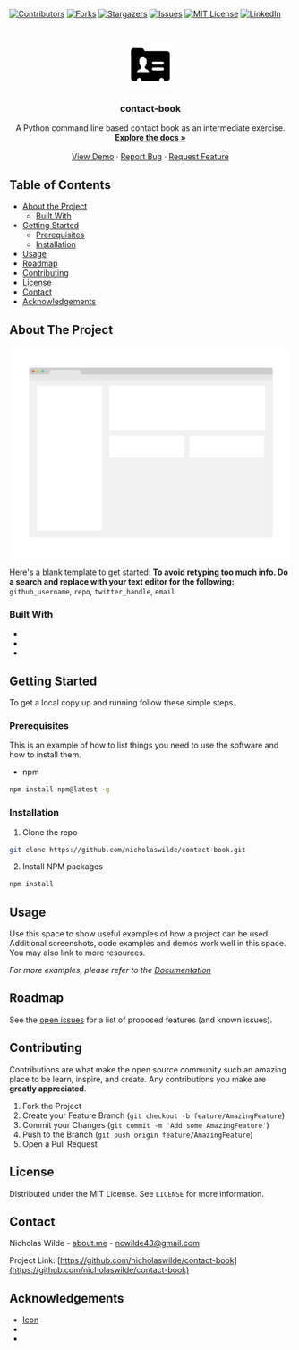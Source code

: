 <!--
*** Thanks for checking out this README Template. If you have a suggestion that would
*** make this better, please fork the repo and create a pull request or simply open
*** an issue with the tag "enhancement".
*** Thanks again! Now go create something AMAZING! :D
***
***
***
*** To avoid retyping too much info. Do a search and replace for the following:
*** github_username, repo, twitter_handle, email
-->





<!-- PROJECT SHIELDS -->
<!--
*** I'm using markdown "reference style" links for readability.
*** Reference links are enclosed in brackets [ ] instead of parentheses ( ).
*** See the bottom of this document for the declaration of the reference variables
*** for contributors-url, forks-url, etc. This is an optional, concise syntax you may use.
*** https://www.markdownguide.org/basic-syntax/#reference-style-links
-->
[![Contributors][contributors-shield]][contributors-url]
[![Forks][forks-shield]][forks-url]
[![Stargazers][stars-shield]][stars-url]
[![Issues][issues-shield]][issues-url]
[![MIT License][license-shield]][license-url]
[![LinkedIn][linkedin-shield]][linkedin-url]



<!-- PROJECT LOGO -->
<br />
<p align="center">
  <a href="https://github.com/nicholaswilde/contact-book/">
    <img src="images/logo.png" alt="Logo" width="80" height="80">
  </a>

  <h3 align="center">contact-book</h3>

  <p align="center">
    A Python command line based contact book as an intermediate exercise.
    <br />
    <a href="https://github.com/nicholaswilde/contact-book/"><strong>Explore the docs »</strong></a>
    <br />
    <br />
    <a href="https://github.com/nicholaswilde/contact-book/">View Demo</a>
    ·
    <a href="https://github.com/nicholaswilde/contact-book/issues">Report Bug</a>
    ·
    <a href="https://github.com/nicholaswilde/contact-book/issues">Request Feature</a>
  </p>
</p>



<!-- TABLE OF CONTENTS -->
## Table of Contents

* [About the Project](#about-the-project)
  * [Built With](#built-with)
* [Getting Started](#getting-started)
  * [Prerequisites](#prerequisites)
  * [Installation](#installation)
* [Usage](#usage)
* [Roadmap](#roadmap)
* [Contributing](#contributing)
* [License](#license)
* [Contact](#contact)
* [Acknowledgements](#acknowledgements)



<!-- ABOUT THE PROJECT -->
## About The Project

[![Product Name Screen Shot][product-screenshot]](https://example.com)

Here's a blank template to get started:
**To avoid retyping too much info. Do a search and replace with your text editor for the following:**
`github_username`, `repo`, `twitter_handle`, `email`


### Built With

* []()
* []()
* []()



<!-- GETTING STARTED -->
## Getting Started

To get a local copy up and running follow these simple steps.

### Prerequisites

This is an example of how to list things you need to use the software and how to install them.
* npm
```sh
npm install npm@latest -g
```

### Installation
 
1. Clone the repo
```sh
git clone https://github.com/nicholaswilde/contact-book.git
```
2. Install NPM packages
```sh
npm install
```



<!-- USAGE EXAMPLES -->
## Usage

Use this space to show useful examples of how a project can be used. Additional screenshots, code examples and demos work well in this space. You may also link to more resources.

_For more examples, please refer to the [Documentation](https://example.com)_



<!-- ROADMAP -->
## Roadmap

See the [open issues](https://github.com/nicholaswilde/contact-book/issues) for a list of proposed features (and known issues).



<!-- CONTRIBUTING -->
## Contributing

Contributions are what make the open source community such an amazing place to be learn, inspire, and create. Any contributions you make are **greatly appreciated**.

1. Fork the Project
2. Create your Feature Branch (`git checkout -b feature/AmazingFeature`)
3. Commit your Changes (`git commit -m 'Add some AmazingFeature'`)
4. Push to the Branch (`git push origin feature/AmazingFeature`)
5. Open a Pull Request



<!-- LICENSE -->
## License

Distributed under the MIT License. See `LICENSE` for more information.



<!-- CONTACT -->
## Contact

Nicholas Wilde - [about.me](https://about.me/nicholas.wilde/) - ncwilde43@gmail.com

Project Link: [https://github.com/nicholaswilde/contact-book](https://github.com/nicholaswilde/contact-book)



<!-- ACKNOWLEDGEMENTS -->
## Acknowledgements

* [Icon](https://www.iconfinder.com/icons/2639797/card_contact_icon)
* []()
* []()





<!-- MARKDOWN LINKS & IMAGES -->
<!-- https://www.markdownguide.org/basic-syntax/#reference-style-links -->
[contributors-shield]: https://img.shields.io/github/contributors/nicholaswilde/contact-book.svg?style=flat-square
[contributors-url]: https://github.com/nicholaswilde/contact-book/graphs/contributors
[forks-shield]: https://img.shields.io/github/forks/nicholaswilde/contact-book.svg?style=flat-square
[forks-url]: https://github.com/nicholaswilde/contact-book/network/members
[stars-shield]: https://img.shields.io/github/stars/nicholaswilde/contact-book.svg?style=flat-square
[stars-url]: https://github.com/nicholaswilde/contact-book/stargazers
[issues-shield]: https://img.shields.io/github/issues/nicholaswilde/contact-book.svg?style=flat-square
[issues-url]: https://github.com/nicholaswilde/contact-book/issues
[license-shield]: https://img.shields.io/github/license/nicholaswilde/contact-book.svg?style=flat-square
[license-url]: https://github.com/nicholaswilde/contact-book/blob/master/LICENSE.txt
[linkedin-shield]: https://img.shields.io/badge/-LinkedIn-black.svg?style=flat-square&logo=linkedin&colorB=555
[linkedin-url]: https://www.linkedin.com/in/nicholaswilde
[product-screenshot]: images/screenshot.png
